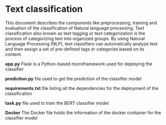 
# Text classification 
This document describes the components like preprocessing, training and evaluation of the classification of Natural language processing. Text classification also known as text tagging or text categorization is the process of categorizing text into organized groups. By using Natural Language Processing (NLP), text classifiers can automatically analyze text and then assign a set of pre-defined tags or categories based on its content.

**app.py** Flask is a Python-based microframework used for deploying the classifier

**prediction.py** file used to get the prediction of the classifier model

**requirements.txt** file listing all the dependencies for the deployment of the classification

**task.py** file used to train the BERT classifier model

**Docker** The Docker file holds the information of the docker container for the classifier model
